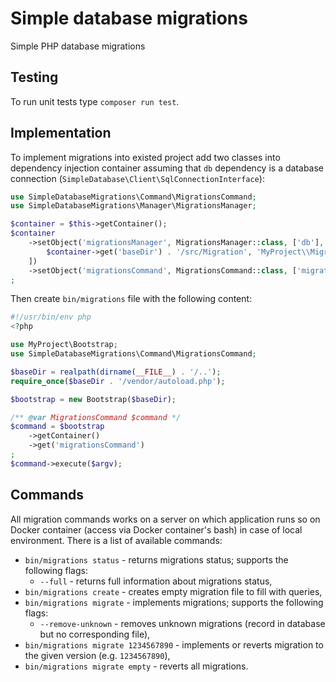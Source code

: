 # Simple database migrations

Simple PHP database migrations

## Testing

To run unit tests type `composer run test`.

## Implementation

To implement migrations into existed project add two classes into dependency injection container assuming that `db`
dependency is a database connection (`SimpleDatabase\Client\SqlConnectionInterface`):
```php
use SimpleDatabaseMigrations\Command\MigrationsCommand;
use SimpleDatabaseMigrations\Manager\MigrationsManager;

$container = $this->getContainer();
$container
    ->setObject('migrationsManager', MigrationsManager::class, ['db'], [
        $container->get('baseDir') . '/src/Migration', 'MyProject\\Migration',
    ])
    ->setObject('migrationsCommand', MigrationsCommand::class, ['migrationsManager'])
;
```
Then create `bin/migrations` file with the following content:
```php
#!/usr/bin/env php
<?php

use MyProject\Bootstrap;
use SimpleDatabaseMigrations\Command\MigrationsCommand;

$baseDir = realpath(dirname(__FILE__) . '/..');
require_once($baseDir . '/vendor/autoload.php');

$bootstrap = new Bootstrap($baseDir);

/** @var MigrationsCommand $command */
$command = $bootstrap
    ->getContainer()
    ->get('migrationsCommand')
;
$command->execute($argv);
```

## Commands

All migration commands works on a server on which application runs so on Docker container (access via Docker container's
bash) in case of local environment. There is a list of available commands:
* `bin/migrations status` - returns migrations status; supports the following flags:
    * `--full` - returns full information about migrations status,
* `bin/migrations create` - creates empty migration file to fill with queries,
* `bin/migrations migrate` - implements migrations; supports the following flags:
    * `--remove-unknown` - removes unknown migrations (record in database but no corresponding file),
* `bin/migrations migrate 1234567890` - implements or reverts migration to the given version (e.g. `1234567890`),
* `bin/migrations migrate empty` - reverts all migrations.
